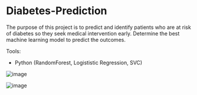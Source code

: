 # Diabetes-Prediction

The purpose of this project is to predict and identify patients who are at risk of diabetes so they seek medical intervention early. Determine the best machine learning model to predict the outcomes.

Tools:
* Python (RandomForest, Logististic Regression, SVC)

![image](https://user-images.githubusercontent.com/74162007/117516627-79296d00-af4e-11eb-9b7c-e76b1afe0759.png)

![image](https://user-images.githubusercontent.com/74162007/117516646-82b2d500-af4e-11eb-8621-616b058141d2.png)

